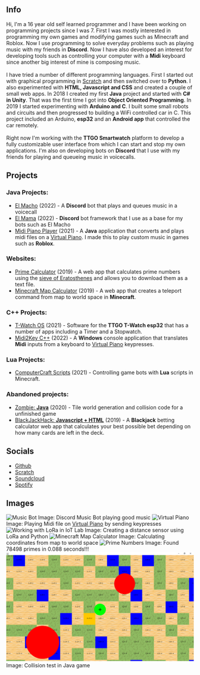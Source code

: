 ## Info
Hi, I'm a 16 year old self learned programmer and I have been working on programming projects since I was 7. First I was mostly interested in programming my own games and modifying games such as Minecraft and Roblox. Now I use programming to solve everyday problems such as playing music with my friends in **Discord**. Now I have also developed an interest for developing tools such as controlling your computer with a **Midi** keyboard since another big interest of mine is composing music.
<br><br>
I have tried a number of different programming languages. First I started out with graphical programming in [Scratch](https://scratch.mit.edu/) and then switched over to **Python**. I also experimented with **HTML, Javascript and CSS** and created a couple of small web apps. In 2018 I created my first **Java** project and started with **C# in Unity**. That was the first time I got into **Object Oriented Programming**. In 2019 I started experimenting with **Arduino and C**. I built some small robots and circuits and then progressed to building a WiFi controlled car in C. This project included an Arduino, **esp32** and an **Android app** that controlled the car remotely. 
<br><br>
Right now I'm working with the **TTGO Smartwatch** platform to develop a fully customizable user interface from which I can start and stop my own applications. I'm also on developing bots on **Discord** that I use with my friends for playing and queueing music in voicecalls. 

## Projects

### Java Projects:
- [El Macho](https://github.com/et118/El_Macho) (2022) - A **Discord** bot that plays and queues music in a voicecall
- [El Mama](https://github.com/et118/El-Mama) (2022) - **Discord** bot framework that I use as a base for my bots such as El Macho
- [Midi Piano Player](https://github.com/et118/MIDI-Piano-Player) (2021) - A **Java** application that converts and plays midi files on a [Virtual Piano](https://virtualpiano.net/). I made this to play custom music in games such as **Roblox**.

### Websites:
- [Prime Calculator](https://et118.github.io/primeCalculator/) (2019) - A web app that calculates prime numbers using the [sieve of Eratosthenes](https://en.wikipedia.org/wiki/Sieve_of_Eratosthenes) and allows you to download them as a text file.
- [Minecraft Map Calculator](https://et118.github.io/MinecraftMapCalculator/) (2019) - A web app that creates a teleport command from map to world space in **Minecraft**.

### C++ Projects:
- [T-Watch OS](https://github.com/et118/T-Watch-OS) (2021) - Software for the **TTGO T-Watch esp32** that has a number of apps including a Timer and a Stopwatch.
- [Midi2Key C++](https://github.com/et118/Midi2KeyCpp) (2022) - A **Windows** console application that translates **Midi** inputs from a keyboard to [Virtual Piano](https://virtualpiano.net/) keypresses.

### Lua Projects:
- [ComputerCraft Scripts](https://github.com/et118/CC) (2021) - Controlling game bots with **Lua** scripts in Minecraft.

### Abandoned projects:
- [Zombie: **Java**](https://github.com/et118/Zombie) (2020) - Tile world generation and collision code for a unfinished game
- [BlackJackHack: **Javascript + HTML**](https://et118.github.io/BlackJackHack/) (2019) - A **Blackjack** betting calculator web app that calculates your best possible bet depending on how many cards are left in the deck.

## Socials
- [Github](https://github.com/et118)
- [Scratch](https://scratch.mit.edu/users/et118/)
- [Soundcloud](https://soundcloud.com/et118)
- [Spotify](https://open.spotify.com/artist/5xgOERAwVvvOza21K1YAJ8?si=xVlD0GAKS_OxTfLKIEMJvQ)

## Images
![Music Bot](https://user-images.githubusercontent.com/51513175/161195915-47b6b421-b5be-422d-982d-b860435c0cd3.png)
Image: Discord Music Bot playing good music
![Virtual Piano](https://user-images.githubusercontent.com/51513175/161194676-154603dc-4f5b-4862-9b6c-2cf935c80f2d.png)
Image: Playing Midi file on [Virtual Piano](https://virtualpiano.net/) by sending keypresses
![Working with LoRa in IoT Lab](https://lh3.googleusercontent.com/pw/AM-JKLUnwxpWRsFrUdRAXyDKTatpk-tXYa5mh4RMnDnHPy8kES0tfQAtXiOmtgz_yh42uxzo5-1bpHKw_96x1tN-7np_jP-5HLV3eiPYzOKf9Cjw60jb50zemxZs7VoAxSzgh_fmFQrpev6RSDafGVbAkEemyA=w1440-h666-no?authuser=0)
Image: Creating a distance sensor using LoRa and Python
![Minecraft Map Calculator](https://user-images.githubusercontent.com/51513175/161194466-cf06bc7b-4be0-42a0-9eee-e9be20d390d5.png)
Image: Calculating coordinates from map to world space
![Prime Numbers](https://user-images.githubusercontent.com/51513175/161195331-cf89fb31-0353-448f-8f4f-cd7dda19dc93.png)
Image: Found 78498 primes in 0.088 seconds!!!
![Zombie Game](https://github.com/et118/Zombie/raw/master/Screenshots/Screenshot%202020-02-20%2020_46_25.png)
Image: Collision test in Java game
